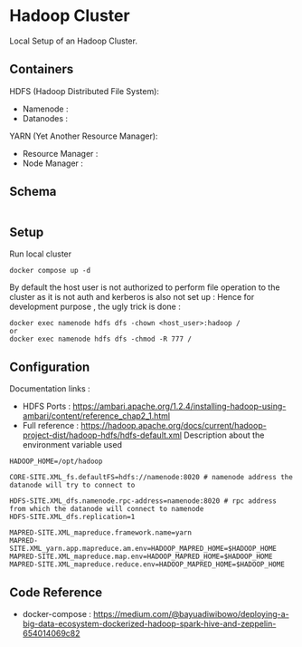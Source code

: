 # Hadoop Cluster
Local Setup of an Hadoop Cluster.
## Containers 
HDFS (Hadoop Distributed File System):
<ul>
<li>Namenode : </li>
<li>Datanodes : </li>
</ul>
YARN (Yet Another Resource Manager):
<ul>
<li>Resource Manager : </li>
<li>Node Manager : </li>
</ul>

## Schema
<img src="" />

## Setup 
Run local cluster 
```
docker compose up -d
```
By default the host user is not authorized to perform file operation to the cluster as it is not auth and kerberos is also not set up :
Hence for development purpose , the ugly trick is done :  
```
docker exec namenode hdfs dfs -chown <host_user>:hadoop /
or 
docker exec namenode hdfs dfs -chmod -R 777 /
```
## Configuration
Documentation links :
- HDFS Ports : https://ambari.apache.org/1.2.4/installing-hadoop-using-ambari/content/reference_chap2_1.html 
- Full reference : https://hadoop.apache.org/docs/current/hadoop-project-dist/hadoop-hdfs/hdfs-default.xml
Description about the environment variable used
```
HADOOP_HOME=/opt/hadoop

CORE-SITE.XML_fs.defaultFS=hdfs://namenode:8020 # namenode address the datanode will try to connect to 

HDFS-SITE.XML_dfs.namenode.rpc-address=namenode:8020 # rpc address from which the datanode will connect to namenode
HDFS-SITE.XML_dfs.replication=1

MAPRED-SITE.XML_mapreduce.framework.name=yarn
MAPRED-SITE.XML_yarn.app.mapreduce.am.env=HADOOP_MAPRED_HOME=$HADOOP_HOME
MAPRED-SITE.XML_mapreduce.map.env=HADOOP_MAPRED_HOME=$HADOOP_HOME
MAPRED-SITE.XML_mapreduce.reduce.env=HADOOP_MAPRED_HOME=$HADOOP_HOME

```
## Code Reference 
- docker-compose : 
https://medium.com/@bayuadiwibowo/deploying-a-big-data-ecosystem-dockerized-hadoop-spark-hive-and-zeppelin-654014069c82